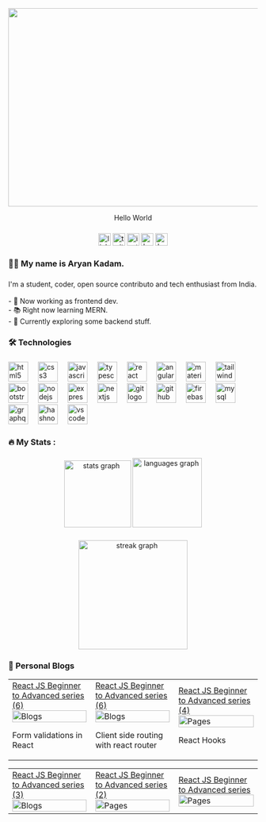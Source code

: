 <div align="center" >
  <img height="400" width="600" src="https://raw.githubusercontent.com/prscX/PXSiriWave9/master/assets/siriwave9.gif" style="position: relative; z-index: 1;" />
<p>Hello World </p>
</div>


###

<div align="center">
<a href="https://linkedin.com/in/aryan-kadam-568083204" target="blank"><img src="https://img.shields.io/static/v1?message=LinkedIn&logo=linkedin&label=&color=0077B5&logoColor=white&labelColor=&style=for-the-badge" height="25" alt="linkedin logo"  /></a>
  <a href="https://twitter.com/aaryyan_" target="blank"><img src="https://img.shields.io/static/v1?message=Twitter&logo=twitter&label=&color=1DA1F2&logoColor=white&labelColor=&style=for-the-badge" height="25" alt="twitter logo"  /></a>
 <a href="https://instagram.com/_aaaryaan__" target="blank"> <img src="https://img.shields.io/static/v1?message=Instagram&logo=instagram&label=&color=E4405F&logoColor=white&labelColor=&style=for-the-badge" height="25" alt="instagram logo"  /></a>
  <a href="https://www.hackerrank.com/profile/aryankadam071" target="blank"><img src="https://img.shields.io/static/v1?message=HackerRank&logo=hackerrank&label=&color=2EC866&logoColor=white&labelColor=&style=for-the-badge" height="25" alt="hackerrank logo"  /></a>
 <a href="https://aryankadam.hashnode.dev/" target="blank"> <img src="https://img.shields.io/static/v1?message=Hashnode&logo=hashnode&label=&color=E4405F&logoColor=white&labelColor=&style=for-the-badge" height="25" alt="hashnode logo"  /></a>
</div>

###

<h3 align="left">👨‍💻 My name is Aryan Kadam.</h3>

###

<p align="left">I'm a student, coder, open source contributo and tech enthusiast from India.<br><br>- 🔭 Now working as frontend dev.<br>- 📚 Right now learning MERN. <br>- 🧐 Currently exploring some backend stuff.</p>

###

<h3 align="left">🛠 Technologies</h3>

###

<div align="left">
  <img src="https://cdn.jsdelivr.net/gh/devicons/devicon/icons/html5/html5-original.svg" height="40" alt="html5 logo"  />
  <img width="12" />
  <img src="https://cdn.jsdelivr.net/gh/devicons/devicon/icons/css3/css3-original.svg" height="40" alt="css3 logo"  />
  <img width="12" />
  <img src="https://cdn.jsdelivr.net/gh/devicons/devicon/icons/javascript/javascript-original.svg" height="40" alt="javascript logo"  />
  <img width="12" />
  <img src="https://cdn.jsdelivr.net/gh/devicons/devicon/icons/typescript/typescript-original.svg" height="40" alt="typescript logo"  />
  <img width="12" />
  <img src="https://cdn.jsdelivr.net/gh/devicons/devicon/icons/react/react-original.svg" height="40" alt="react logo"  />
  <img width="12" />
  <img src="https://cdn.jsdelivr.net/gh/devicons/devicon/icons/angular/angular-original.svg" height="40" alt="angular logo"  />
  <img width="12" />
  <img src="https://mui.com/static/logo.png" height="40" alt="materialui logo"  />
  <img width="12" />
  <img src="https://cdn.jsdelivr.net/gh/devicons/devicon/icons/tailwindcss/tailwindcss-original-wordmark.svg" height="40" alt="tailwindcss logo"  />
  <img width="12" />
  <img src="https://cdn.jsdelivr.net/gh/devicons/devicon/icons/bootstrap/bootstrap-original.svg" height="40" alt="bootstrap logo"  />
  <img width="12" />
  <img src="https://cdn.jsdelivr.net/gh/devicons/devicon/icons/nodejs/nodejs-original.svg" height="40" alt="nodejs logo"  />
  <img width="12" />
  <img src="https://cdn.jsdelivr.net/gh/devicons/devicon/icons/express/express-original.svg" height="40" alt="express logo"  />
  <img width="12" />
  <img src="https://cdn.jsdelivr.net/gh/devicons/devicon/icons/nextjs/nextjs-original.svg" height="40" alt="nextjs logo"  />
  <img width="12" />
  <img src="https://cdn.jsdelivr.net/gh/devicons/devicon/icons/git/git-original.svg" height="40" alt="git logo"  />
  <img width="12" />
  <img src="https://cdn.jsdelivr.net/gh/devicons/devicon/icons/github/github-original.svg" height="40" alt="github logo"  />
  <img width="12" />
  <img src="https://cdn.jsdelivr.net/gh/devicons/devicon/icons/firebase/firebase-plain-wordmark.svg" height="40" alt="firebase logo"  />
  <img width="12" />
  <img src="https://cdn.jsdelivr.net/gh/devicons/devicon/icons/mysql/mysql-original.svg" height="40" alt="mysql logo"  />
  <img width="12" />
  <img src="https://cdn.jsdelivr.net/gh/devicons/devicon/icons/graphql/graphql-plain.svg" height="40" alt="graphql logo"  />
  <img width="12" />

 <img src="https://encrypted-tbn0.gstatic.com/images?q=tbn:ANd9GcQbs37M1lxziClJyGQ1oD0nn0DMNvb7uK68rQ&usqp=CAU" height="40" alt="hashnode logo"  />
<img width="12" />
 <img src="https://cdn.jsdelivr.net/gh/devicons/devicon/icons/vscode/vscode-original.svg" height="40" alt="vscode logo"  />
<img width="12" />
</div>

###

<h3 align="left">🔥 My Stats :</h3>

###

<div align="center">
  <img src="https://github-readme-stats.vercel.app/api?username=aryyan0701&hide_title=false&hide_rank=false&show_icons=true&include_all_commits=true&count_private=true&disable_animations=false&theme=dracula&locale=en&hide_border=false&order=1" height="135" alt="stats graph"  />
  <img src="https://github-readme-stats.vercel.app/api/top-langs?username=aryyan0701&locale=en&hide_title=false&layout=compact&card_width=320&langs_count=5&theme=dracula&hide_border=false&order=2" height="140" alt="languages graph"  />
</div>

###

<div align="center">
  <img src="https://streak-stats.demolab.com?user=aryyan0701&locale=en&mode=daily&theme=dark&hide_border=false&border_radius=5&order=3" height="220" alt="streak graph"  />
</div>

###

<h3 align="left">📝 Personal Blogs</h3>

<table style="width: 100%; table-layout: fixed;">
  <tr>
         <td style="width: 33%; padding-right: 10px;">
      <a target="_blank" href="https://aryankadam.hashnode.dev/react-js-beginner-to-advanced-series-7">React JS Beginner to Advanced series (6)</a>
        <img src="https://cdn.hashnode.com/res/hashnode/image/upload/v1715961479197/6cfd20bd-e65d-4d59-abd4-3444e59effea.png?w=1600&h=840&fit=crop&crop=entropy&auto=compress,format&format=webp" alt="Blogs" style="width: 100%;">
        <p>Form validations in React</p>
    </td>
     <td style="width: 33%; padding-right: 10px;">
      <a target="_blank" href="https://aryankadam.hashnode.dev/react-js-beginner-to-advanced-series-6">React JS Beginner to Advanced series (6)</a>
        <img src="https://cdn.hashnode.com/res/hashnode/image/upload/v1715590244644/8e1d07f6-f527-490c-8248-ce1292ee190b.jpeg?w=1600&h=840&fit=crop&crop=entropy&auto=compress,format&format=webp" alt="Blogs" style="width: 100%;">
        <p>Client side routing with react router</p>
    </td>
<!--     <td style="width: 33%; padding-right: 10px;">
      <a target="_blank" href="https://aryankadam.hashnode.dev/react-js-beginner-to-advanced-series-5">React JS Beginner to Advanced series (5)</a>
        <img src="https://cdn.hashnode.com/res/hashnode/image/upload/v1714362170718/39be6e2f-dde5-42d1-8b90-d9c05ae2bf67.jpeg?w=1600&h=840&fit=crop&crop=entropy&auto=compress,format&format=webp" alt="Blogs" style="width: 100%;">
        <p>React Hooks(part-2)</p>
    </td> -->
    <td style="width: 33%;">
      <a target="_blank" href="https://aryankadam.hashnode.dev/react-js-beginner-to-advanced-series-4">React JS Beginner to Advanced series (4) </a>
        <img src="https://encrypted-tbn0.gstatic.com/images?q=tbn:ANd9GcSRxxnHo9fdD5tTiRYTjbk2N9attr8pBSqwzemuNAoPZ-Zx7NgAD3Kei3k&s=10" alt="Pages" style="width: 100%;">
         <p>React Hooks</p>
    </td>
  </tr>
</table>

<table style="width: 100%; table-layout: fixed;">
    <tr>
    <td style="width: 33%; padding-right: 10px;">
      <a target="_blank" href="https://aryankadam.hashnode.dev/react-js-beginner-to-advanced-series-3">React JS Beginner to Advanced series (3) </a>
        <img src="https://cdn.hashnode.com/res/hashnode/image/upload/v1712682544991/a31af5d2-327e-4f1b-bcb5-8237afe7fdae.jpeg?w=1600&h=840&fit=crop&crop=entropy&auto=compress,format&format=webp" alt="Blogs" style="width: 100%;">
    </td>
    <td style="width: 33%; padding-right: 10px;">
      <a target="_blank" href="https://aryankadam.hashnode.dev/react-js-beginner-to-advanced-series-2">React JS Beginner to Advanced series (2) </a>
        <img src="https://cdn.hashnode.com/res/hashnode/image/upload/v1712073764072/2e5da723-cbda-4a3a-9938-57b0932b1fb4.png?w=1600&h=840&fit=crop&crop=entropy&auto=compress,format&format=webp" alt="Pages" style="width: 100%;">
    </td>
         <td style="width: 33%;">
      <a target="_blank" href="https://aryankadam.hashnode.dev/react-js-beginner-to-advanced">React JS Beginner to Advanced series </a>
        <img src="https://cdn.hashnode.com/res/hashnode/image/upload/v1711888555160/51c0722e-9799-42e4-8556-720375f11973.jpeg?w=1600&h=840&fit=crop&crop=entropy&auto=compress,format&format=webp" alt="Pages" style="width: 100%;">
    </td>
  </tr>
  </table>









